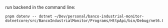 run backend in the command line:

```
pnpm dotenv -- dotnet ~/Dev/personal/banco-industrial-monitor-dotnetcore/src/BancoIndustrialMonitor/Programs/HttpApi/bin/Debug/net6.0/HttpApi.dll
```

